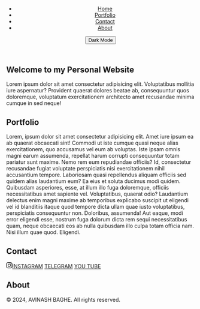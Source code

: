 <!DOCTYPE html>
<html lang="en">
<head>
    <meta charset="UTF-8">
    <meta name="viewport" content="width=device-width, initial-scale=1.0">
    <title>Personal Website</title>
    <link rel="stylesheet" href="styles.css">
    <script src="script.js" defer></script>
</head>
<body>
    <header>
        <nav>
            <ul>
                <li><a href="#home">Home</a></li>
                <li><a href="#portfolio">Portfolio</a></li>
                <li><a href="#contact">Contact</a></li>
                <li><a href="#about">About</a></li>
            </ul>
        </nav>
        <button id="darkLight">Dark Mode</button>
    </header>
    <main>
        <section id="home">
            <h1>Welcome to my Personal Website</h1>
            Lorem ipsum dolor sit amet consectetur adipisicing elit. Voluptatibus mollitia iure aspernatur? Provident quaerat dolores beatae ab, consequuntur quos doloremque, voluptatum exercitationem architecto amet recusandae minima cumque in sed neque!
        </section>
        <section id="portfolio">
            <h1>Portfolio</h1>
            Lorem, ipsum dolor sit amet consectetur adipisicing elit. Amet iure ipsum ea ab quaerat obcaecati sint! Commodi ut iste cumque quasi neque alias exercitationem, quo accusamus vel eum ab voluptas.
            Iste ipsam omnis magni earum assumenda, repellat harum corrupti consequuntur totam pariatur sunt maxime. Nemo rem eum repudiandae officiis? Id, consectetur recusandae fugiat voluptate perspiciatis nisi exercitationem nihil accusantium tempore.
            Laboriosam quasi repellendus aliquam officiis sed quidem alias laudantium eum? Ea eius et soluta ducimus modi quidem. Quibusdam asperiores, esse, at illum illo fuga doloremque, officiis necessitatibus amet sapiente vel.
            Voluptatibus, quaerat odio? Laudantium delectus enim magni maxime ab temporibus explicabo suscipit ut eligendi vel id blanditiis itaque quod tempore dicta ullam quae iusto voluptatibus, perspiciatis consequuntur non. Doloribus, assumenda!
            Aut eaque, modi error eligendi esse, nostrum fuga dolorum dicta rem sequi necessitatibus quam, neque obcaecati eos ab nulla quibusdam illo culpa totam officia nam. Nisi illum quae quod. Eligendi.
        </section>
        <section id="contact">
            <h1>Contact</h1>
            <div class="media">
                <a class="bn39 insta" href=""><span class="bn39span"><svg xmlns="http://www.w3.org/2000/svg" width="16" height="16" fill="currentColor" class="bi bi-instagram" viewBox="0 0 16 16">
                    <path d="M8 0C5.829 0 5.556.01 4.703.048 3.85.088 3.269.222 2.76.42a3.917 3.917 0 0 0-1.417.923A3.927 3.927 0 0 0 .42 2.76C.222 3.268.087 3.85.048 4.7.01 5.555 0 5.827 0 8.001c0 2.172.01 2.444.048 3.297.04.852.174 1.433.372 1.942.205.526.478.972.923 1.417.444.445.89.719 1.416.923.51.198 1.09.333 1.942.372C5.555 15.99 5.827 16 8 16s2.444-.01 3.298-.048c.851-.04 1.434-.174 1.943-.372a3.916 3.916 0 0 0 1.416-.923c.445-.445.718-.891.923-1.417.197-.509.332-1.09.372-1.942C15.99 10.445 16 10.173 16 8s-.01-2.445-.048-3.299c-.04-.851-.175-1.433-.372-1.941a3.926 3.926 0 0 0-.923-1.417A3.911 3.911 0 0 0 13.24.42c-.51-.198-1.092-.333-1.943-.372C10.443.01 10.172 0 7.998 0h.003zm-.717 1.442h.718c2.136 0 2.389.007 3.232.046.78.035 1.204.166 1.486.275.373.145.64.319.92.599.28.28.453.546.598.92.11.281.24.705.275 1.485.039.843.047 1.096.047 3.231s-.008 2.389-.047 3.232c-.035.78-.166 1.203-.275 1.485a2.47 2.47 0 0 1-.599.919c-.28.28-.546.453-.92.598-.28.11-.704.24-1.485.276-.843.038-1.096.047-3.232.047s-2.39-.009-3.233-.047c-.78-.036-1.203-.166-1.485-.276a2.478 2.478 0 0 1-.92-.598 2.48 2.48 0 0 1-.6-.92c-.109-.281-.24-.705-.275-1.485-.038-.843-.046-1.096-.046-3.233 0-2.136.008-2.388.046-3.231.036-.78.166-1.204.276-1.486.145-.373.319-.64.599-.92.28-.28.546-.453.92-.598.282-.11.705-.24 1.485-.276.738-.034 1.024-.044 2.515-.045v.002zm4.988 1.328a.96.96 0 1 0 0 1.92.96.96 0 0 0 0-1.92zm-4.27 1.122a4.109 4.109 0 1 0 0 8.217 4.109 4.109 0 0 0 0-8.217zm0 1.441a2.667 2.667 0 1 1 0 5.334 2.667 2.667 0 0 1 0-5.334"/>
                    </svg>INSTAGRAM</span></a>
                <a class="bn39 tele" href=""><span class="bn39span">TELEGRAM</span></a>
                <a class="bn39 yt" href=""><span class="bn39span">YOU TUBE</span></a>
            </div>
        </section>
        <section id="about">
            <h1>About</h1>
        </section>
    </main>
    <footer>
        <p> &copy; 2024, AVINASH BAGHE. All rights reserved.</p>
    </footer>
</body>
</html>

